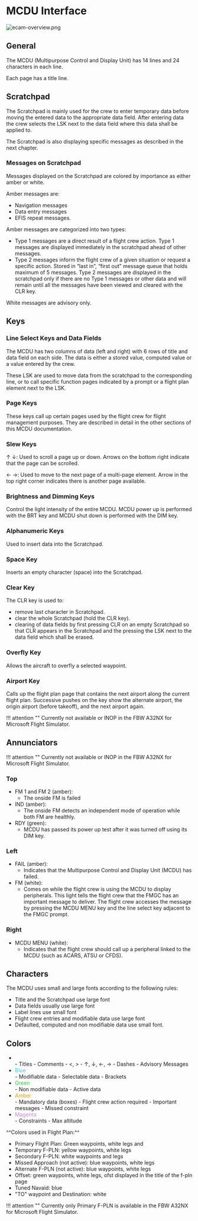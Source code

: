 # MCDU Interface

![ecam-overview.png](../../assets/a32nx-briefing/mcdu/ecam-overview.png)

## General

The MCDU (Multipurpose Control and Display Unit) has 14 lines and 24 characters in each line.

Each page has a title line.

## Scratchpad

The Scratchpad is mainly used for the crew to enter temporary data before moving the entered data to the appropriate data field. After entering data the crew selects the LSK next to the data field where this data shall be applied to.

The Scratchpad is also displaying specific messages as described in the next chapter.

### Messages on Scratchpad

Messages displayed on the Scratchpad are colored by importance as either amber or white.

Amber messages are:

- Navigation messages
- Data entry messages
- EFIS repeat messages.

Amber messages are categorized into two types:

- Type 1 messages are a direct result of a flight crew action. Type 1 messages are displayed immediately in the scratchpad ahead of other messages.
- Type 2 messages inform the flight crew of a given situation or request a specific action. Stored in “last in”, “first out” message queue that holds maximum of 5 messages. Type 2 messages are displayed in the scratchpad only if there are no Type 1 messages or other data and will remain until all the messages have been viewed and cleared with the CLR key.

White messages are advisory only.

## Keys

### Line Select Keys and Data Fields

The MCDU has two columns of data (left and right) with 6 rows of title and data field on each side. The data is either a stored value, computed value or a value entered by the crew.

These LSK are used to move data from the scratchpad to the corresponding line, or to call specific function pages indicated by a prompt or a flight plan element next to the LSK.

### Page Keys

These keys call up certain pages used by the flight crew for flight management purposes. They are described in detail in the other sections of this MCDU documentation.

### Slew Keys

&uarr; &darr;: Used to scroll a page up or down. Arrows on the bottom right indicate that the page can be scrolled.

&larr; &rarr;: Used to move to the next page of a multi-page element. Arrow in the top right corner indicates there is another page available.

### Brightness and Dimming Keys

Control the light intensity of the entire MCDU. MCDU power up is performed with the BRT key and MCDU shut down is performed with the DIM key.

### Alphanumeric Keys

Used to insert data into the Scratchpad.

### Space Key

Inserts an empty character (space) into the Scratchpad.

### Clear Key

The CLR key is used to:

- remove last character in Scratchpad.
- clear the whole Scratchpad (hold the CLR key).
- clearing of data fields by first pressing CLR on an empty Scratchpad so that CLR appears in the Scratchpad and the pressing the LSK next to the data field which shall be erased.

### Overfly Key

Allows the aircraft to overfly a selected waypoint.

### Airport Key

Calls up the flight plan page that contains the next airport along the current flight plan. Successive pushes on the key show the alternate airport, the origin airport (before takeoff), and the next airport again.

!!! attention ""
    Currently not available or INOP in the FBW A32NX for Microsoft Flight Simulator.

## Annunciators

!!! attention ""
    Currently not available or INOP in the FBW A32NX for Microsoft Flight Simulator.

### Top

- FM 1 and FM 2 (amber):
    - The onside FM is failed
- IND (amber):
    - The onside FM detects an independent mode of operation while both FM are healthly.
- RDY (green):
    - MCDU has passed its power up test after it was turned off using its DIM key.

### Left

- FAIL (amber):
    - Indicates that the Multipurpose Control and Display Unit (MCDU) has failed.
- FM (white):
    - Comes on while the flight crew is using the MCDU to display peripherals. This light tells the flight crew that the FMGC has an important message to deliver. The flight crew accesses the message by pressing the MCDU MENU key and the line select key adjacent to the FMGC prompt.

### Right

- MCDU MENU (white):
    - Indicates that the flight crew should call up a peripheral linked to the MCDU (such as ACARS, ATSU or CFDS).

## Characters

The MCDU uses small and large fonts according to the following rules:

- Title and the Scratchpad use large font
- Data fields usually use large font
- Label lines use small font
- Flight crew entries and modifiable data use large font
- Defaulted, computed and non modifiable data use small font.

## Colors

- <div style="color: white">White</div>
    - Titles
    - Comments
    - <, >
    - &uarr;, &darr;, &larr;, &rarr;
    - Dashes
    - Advisory Messages

- <div style="color: #29D6DD">Blue</div>
    - Modifiable data
    - Selectable data
    - Brackets

- <div style="color: #37C243">Green</div>
    - Non modifiable data
    - Active data

- <div style="color: #E79A1A">Amber</div>
    - Mandatory data (boxes)
    - Flight crew action required
    - Important messages
    - Missed constraint

- <div style="color: #CF84D9">Magenta</div>
    - Constraints
    - Max altitude

^^Colors used in Flight Plan:^^

- Primary Flight Plan: Green waypoints, white legs and
- Temporary F-PLN: yellow waypoints, white legs
- Secondary F-PLN: white waypoints and legs
- Missed Approach (not active): blue waypoints, white legs
- Alternate F-PLN (not active): blue waypoints, white legs
- Offset: green waypoints, white legs, ofst displayed in the title of the f-pln page
- Tuned Navaid: blue
- "TO" waypoint and Destination: white

!!! attention ""
    Currently only Primary F-PLN is available in the FBW A32NX for Microsoft Flight Simulator.





